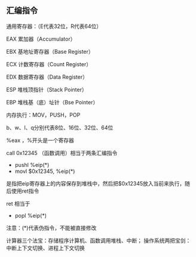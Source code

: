 ## 汇编指令

通用寄存器：（E代表32位，R代表64位）

EAX 累加器（Accumulator）

EBX 基地址寄存器（Base Register）

ECX 计数寄存器（Count Register）

EDX 数据寄存器（Data Register）



ESP 堆栈顶指针（Stack Pointer）

EBP 堆栈基（底）址针（Bse Pointer）

内存执行：MOV，PUSH，POP

b、w、l、q分别代表8位、16位、32位、64位

%eax ，%开头是一个寄存器



call 0x12345 （函数调用）相当于两条汇编指令

- pushl %eip(*)
- movl $0x12345, %eip(*)

是指把eip寄存器上的内容保存到堆栈中，然后把$0x12345放入当前来执行，随后使用ret指令

ret 相当于

- popl %eip(*)

注意：(*)代表伪指令，不能被直接修改



计算器三个法宝：存储程序计算机、函数调用堆栈、中断；
操作系统两把宝剑：中断上下文切换、进程上下文切换
